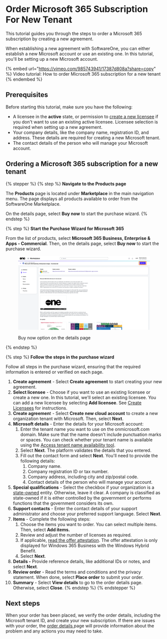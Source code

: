# Order Microsoft 365 Subscription For New Tenant

This tutorial guides you through the steps to order a Microsoft 365 subscription by creating a new agreement.

When establishing a new agreement with SoftwareOne, you can either establish a new Microsoft account or use an existing one. In this tutorial, you'll be setting up a new Microsoft account.&#x20;

{% embed url="https://vimeo.com/985743941/17387d808a?share=copy" %}
Video tutorial: How to order Microsoft 365 subscription for a new tenant
{% endembed %}

## Prerequisites <a href="#howtoorderamicrosoft365subscriptionforanexistingmicrosofttenant-prerequisites" id="howtoorderamicrosoft365subscriptionforanexistingmicrosofttenant-prerequisites"></a>

Before starting this tutorial, make sure you have the following:

* A licensee in the **active** state, or permission to [create a new licensee](../../../modules-and-features/settings/licensees/create-licensees.md) if you don't want to use an existing active licensee. Licensee selection is required when setting up a new agreement.&#x20;
* Your company details, like the company name, registration ID, and address. These details are required for creating a new Microsoft tenant.&#x20;
* The contact details of the person who will manage your Microsoft account.&#x20;

## Ordering a Microsoft 365 subscription for a new tenant

{% stepper %}
{% step %}
**Navigate to the Products page**

The **Products** page is located under **Marketplace** in the main navigation menu. The page displays all products available to order from the SoftwareOne Marketplace.

On the details page, select **Buy now** to start the purchase wizard.
{% endstep %}

{% step %}
**Start the Purchase Wizard for Microsoft 365**

From the list of products, select **Microsoft 365 Business, Enterprise & Apps - Commercial**. Then, on the details page, select **Buy now** to start the purchase wizard.

<figure><img src="../../../.gitbook/assets/MS365BuyNow.png" alt=""><figcaption><p>Buy now option on the details page</p></figcaption></figure>
{% endstep %}

{% step %}
**Follow the steps in the purchase wizard**

Follow all steps in the purchase wizard, ensuring that the required information is entered or verified on each page.

1. **Create agreement** - Select **Create agreement** to start creating your new agreement.
2. **Select licensee** - Choose if you want to use an existing licensee or create a new one. In this tutorial, we'll select an existing licensee. You can add a new licensee by selecting **Add licensee**. See [Create Licensees](../../../modules-and-features/settings/licensees/create-licensees.md) for instructions.
3. **Create agreemen**t - Select **Create new cloud account** to create a new organization tenant with Microsoft. Then, select **Next**.
4. **Microsoft details** - Enter the details for your Microsoft account:
   1. Enter the tenant name you want to use on the onmicrosoft.com domain. Make sure that the name doesn't include punctuation marks or spaces. You can check whether your tenant name is available using the [Access tenant name availability tool](https://onmicrosoft.platform.softwareone.com/).
   2. Select **Next**. The platform validates the details that you entered.
   3. Fill out the contact form and select **Next**. You'll need to provide the following details:
      1. Company name.
      2. Company registration ID or tax number.
      3. Company address, including city and zip/postal code.
      4. Contact details of the person who will manage your account.&#x20;
5. **Special qualifications** - Select the checkbox if your organization is a [state-owned](https://www.microsoft.com/en-us/legal/compliance/anticorruption/criteria) entity. Otherwise, leave it clear. A company is classified as state-owned if it is either controlled by the government or performs functions that the government considers its own.
6. **Support contacts** - Enter the contact details of your support administrator and choose your preferred support language. Select **Next**.
7. **Items** - Complete the following steps:
   1. Choose the items you want to order. You can select multiple items. Then, select **Add items.**&#x20;
   2. Review and adjust the number of licenses as required.
   3. If applicable, [read the offer attestation](../faqs/what-is-offer-attestation.md). The offer attestation is only displayed for Windows 365 Business with the Windows Hybrid Benefit.&#x20;
   4. Select **Next**.
8. **Details -** Provide reference details, like additional IDs or notes, and select **Next**.
9. **Review order** - Read the terms and conditions and the privacy statement. When done, select **Place order** to submit your order.
10. **Summary** - Select **View details** to go to the order details page. Otherwise, select **Close**.
{% endstep %}
{% endstepper %}

## Next steps

When your order has been placed, we verify the order details, including the Microsoft tenant ID, and create your new subscription. If there are issues with your order, the [order details ](https://docs.platform.softwareone.com/modules-and-features/marketplace/orders#subscription-details)page will provide information about the problem and any actions you may need to take.
